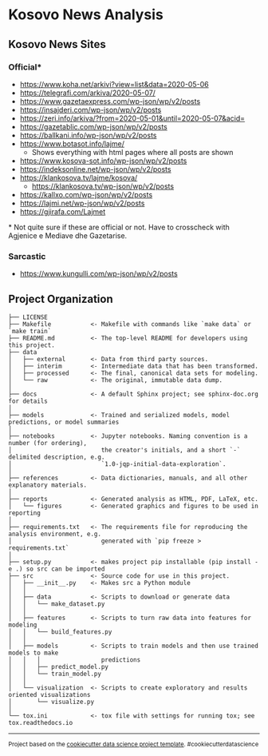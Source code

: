Kosovo News Analysis
==============================

## Kosovo News Sites

### Official*

* https://www.koha.net/arkivi?view=list&data=2020-05-06
* https://telegrafi.com/arkiva/2020-05-07/
* https://www.gazetaexpress.com/wp-json/wp/v2/posts
* https://insajderi.com/wp-json/wp/v2/posts
* https://zeri.info/arkiva/?from=2020-05-01&until=2020-05-07&acid=
* https://gazetablic.com/wp-json/wp/v2/posts
* https://ballkani.info/wp-json/wp/v2/posts
* https://www.botasot.info/lajme/
	* Shows everything with html pages where all posts are shown
* https://www.kosova-sot.info/wp-json/wp/v2/posts
* https://indeksonline.net/wp-json/wp/v2/posts
* https://klankosova.tv/lajme/kosova/
	* https://klankosova.tv/wp-json/wp/v2/posts
* https://kallxo.com/wp-json/wp/v2/posts
* https://lajmi.net/wp-json/wp/v2/posts
* https://gjirafa.com/Lajmet

\* Not quite sure if these are official or not. Have to crosscheck with Agjenice e Mediave dhe Gazetarise. 

### Sarcastic

* https://www.kungulli.com/wp-json/wp/v2/posts






Project Organization
------------

    ├── LICENSE
    ├── Makefile           <- Makefile with commands like `make data` or `make train`
    ├── README.md          <- The top-level README for developers using this project.
    ├── data
    │   ├── external       <- Data from third party sources.
    │   ├── interim        <- Intermediate data that has been transformed.
    │   ├── processed      <- The final, canonical data sets for modeling.
    │   └── raw            <- The original, immutable data dump.
    │
    ├── docs               <- A default Sphinx project; see sphinx-doc.org for details
    │
    ├── models             <- Trained and serialized models, model predictions, or model summaries
    │
    ├── notebooks          <- Jupyter notebooks. Naming convention is a number (for ordering),
    │                         the creator's initials, and a short `-` delimited description, e.g.
    │                         `1.0-jqp-initial-data-exploration`.
    │
    ├── references         <- Data dictionaries, manuals, and all other explanatory materials.
    │
    ├── reports            <- Generated analysis as HTML, PDF, LaTeX, etc.
    │   └── figures        <- Generated graphics and figures to be used in reporting
    │
    ├── requirements.txt   <- The requirements file for reproducing the analysis environment, e.g.
    │                         generated with `pip freeze > requirements.txt`
    │
    ├── setup.py           <- makes project pip installable (pip install -e .) so src can be imported
    ├── src                <- Source code for use in this project.
    │   ├── __init__.py    <- Makes src a Python module
    │   │
    │   ├── data           <- Scripts to download or generate data
    │   │   └── make_dataset.py
    │   │
    │   ├── features       <- Scripts to turn raw data into features for modeling
    │   │   └── build_features.py
    │   │
    │   ├── models         <- Scripts to train models and then use trained models to make
    │   │   │                 predictions
    │   │   ├── predict_model.py
    │   │   └── train_model.py
    │   │
    │   └── visualization  <- Scripts to create exploratory and results oriented visualizations
    │       └── visualize.py
    │
    └── tox.ini            <- tox file with settings for running tox; see tox.readthedocs.io


--------

<p><small>Project based on the <a target="_blank" href="https://drivendata.github.io/cookiecutter-data-science/">cookiecutter data science project template</a>. #cookiecutterdatascience</small></p>
